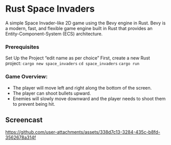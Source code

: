 # Rust Space Invaders
A simple Space Invader-like 2D game using the Bevy engine in Rust. Bevy is a modern, fast, and flexible game engine built in Rust that provides an Entity-Component-System (ECS) architecture.


### Prerequisites
Set Up the Project “edit name as per choice”
First, create a new Rust project:
`cargo new space_invaders`
`cd space_invaders`
`cargo run` 

### Game Overview:
*	The player will move left and right along the bottom of the screen.
*	The player can shoot bullets upward.
*	Enemies will slowly move downward and the player needs to shoot them to prevent being hit.

## Screencast
https://github.com/user-attachments/assets/338d7c13-3284-435c-b8fd-3562678a314f


